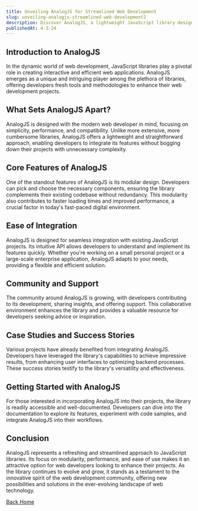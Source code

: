 ```yaml
---
title: Unveiling AnalogJS for Streamlined Web Development
slug: unveiling-analogjs-streamlined-web-development2
description: Discover AnalogJS, a lightweight JavaScript library designed to enhance web development with its modular and efficient approach.
publishedAt: 4-3-24
---
```


## Introduction to AnalogJS

In the dynamic world of web development, JavaScript libraries play a pivotal role in creating interactive and efficient web applications. AnalogJS emerges as a unique and intriguing player among the plethora of libraries, offering developers fresh tools and methodologies to enhance their web development projects.

## What Sets AnalogJS Apart?

AnalogJS is designed with the modern web developer in mind, focusing on simplicity, performance, and compatibility. Unlike more extensive, more cumbersome libraries, AnalogJS offers a lightweight and straightforward approach, enabling developers to integrate its features without bogging down their projects with unnecessary complexity.

## Core Features of AnalogJS

One of the standout features of AnalogJS is its modular design. Developers can pick and choose the necessary components, ensuring the library complements their existing codebase without redundancy. This modularity also contributes to faster loading times and improved performance, a crucial factor in today's fast-paced digital environment.

## Ease of Integration

AnalogJS is designed for seamless integration with existing JavaScript projects. Its intuitive API allows developers to understand and implement its features quickly. Whether you're working on a small personal project or a large-scale enterprise application, AnalogJS adapts to your needs, providing a flexible and efficient solution.

## Community and Support

The community around AnalogJS is growing, with developers contributing to its development, sharing insights, and offering support. This collaborative environment enhances the library and provides a valuable resource for developers seeking advice or inspiration.

## Case Studies and Success Stories

Various projects have already benefited from integrating AnalogJS. Developers have leveraged the library's capabilities to achieve impressive results, from enhancing user interfaces to optimizing backend processes. These success stories testify to the library's versatility and effectiveness.

## Getting Started with AnalogJS

For those interested in incorporating AnalogJS into their projects, the library is readily accessible and well-documented. Developers can dive into the documentation to explore its features, experiment with code samples, and integrate AnalogJS into their workflows.

## Conclusion

AnalogJS represents a refreshing and streamlined approach to JavaScript libraries. Its focus on modularity, performance, and ease of use makes it an attractive option for web developers looking to enhance their projects. As the library continues to evolve and grow, it stands as a testament to the innovative spirit of the web development community, offering new possibilities and solutions in the ever-evolving landscape of web technology.

[Back Home](./)
